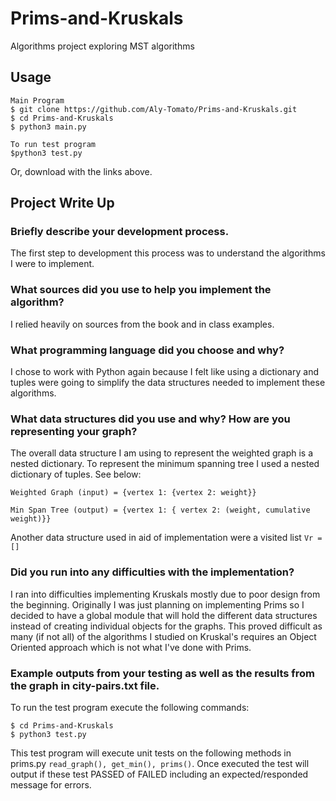 # Prims-and-Kruskals
Algorithms project exploring MST algorithms

## Usage  
```
Main Program
$ git clone https://github.com/Aly-Tomato/Prims-and-Kruskals.git  
$ cd Prims-and-Kruskals
$ python3 main.py

To run test program
$python3 test.py
```
Or, download with the links above.  

## Project Write Up  

### Briefly describe your development process.  
The first step to development this process was to understand the algorithms I were to implement. 


### What sources did you use to help you implement the algorithm?
I relied heavily on sources from the book and in class examples.

### What programming language did you choose and why?
I chose to work with Python again because I felt like using a dictionary and tuples were going to simplify the data structures needed
to implement these algorithms.


### What data structures did you use and why? How are you representing your graph?
The overall data structure I am using to represent the weighted graph is a nested dictionary. To represent the minimum spanning tree I used a nested dictionary of tuples. See below:

```
Weighted Graph (input) = {vertex 1: {vertex 2: weight}}

Min Span Tree (output) = {vertex 1: { vertex 2: (weight, cumulative weight)}}
```
Another data structure used in aid of implementation were a visited list ```Vr = []```

### Did you run into any difficulties with the implementation?
I ran into difficulties implementing Kruskals mostly due to poor design from the beginning. Originally I was just planning on implementing Prims so I decided to have a global module that will hold the different data structures instead of creating individual objects for the graphs. This proved difficult as many (if not all) of the algorithms I studied on Kruskal's requires an Object Oriented approach which is not what I've done with Prims. 

### Example outputs from your testing as well as the results from the graph in city-pairs.txt file.
To run the test program execute the following commands:
```
$ cd Prims-and-Kruskals
$ python3 test.py
```
This test program will execute unit tests on the following methods in prims.py ```read_graph(), get_min(), prims()```.
Once executed the test will output if these test PASSED of FAILED including an expected/responded message for errors.
